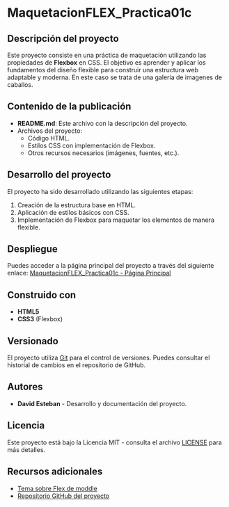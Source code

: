 # MaquetacionFLEX_Practica01c

## Descripción del proyecto
Este proyecto consiste en una práctica de maquetación utilizando las propiedades de **Flexbox** en CSS. El objetivo es aprender y aplicar los fundamentos del diseño flexible para construir una estructura web adaptable y moderna. En este caso se trata de una galería de imagenes de caballos.

## Contenido de la publicación
- **README.md**: Este archivo con la descripción del proyecto.
- Archivos del proyecto:
  - Código HTML.
  - Estilos CSS con implementación de Flexbox.
  - Otros recursos necesarios (imágenes, fuentes, etc.).

## Desarrollo del proyecto
El proyecto ha sido desarrollado utilizando las siguientes etapas:
1. Creación de la estructura base en HTML.
2. Aplicación de estilos básicos con CSS.
3. Implementación de Flexbox para maquetar los elementos de manera flexible.

## Despliegue
Puedes acceder a la página principal del proyecto a través del siguiente enlace:
[MaquetacionFLEX_Practica01c - Página Principal](https://github.com/desther2207/Practica-flex/tree/main)

## Construido con
- **HTML5**
- **CSS3** (Flexbox)

## Versionado
El proyecto utiliza [Git](https://git-scm.com/) para el control de versiones. Puedes consultar el historial de cambios en el repositorio de GitHub.

## Autores
- **David Esteban** - Desarrollo y documentación del proyecto.

## Licencia
Este proyecto está bajo la Licencia MIT - consulta el archivo [LICENSE](LICENSE) para más detalles.

## Recursos adicionales
- [Tema sobre Flex de moddle]([https://developer.mozilla.org/en-US/docs/Web/CSS/CSS_Flexible_Box_Layout/Basic_Concepts_of_Flexbox](https://educacionadistancia.juntadeandalucia.es/centros/almeria/pluginfile.php/147630/mod_resource/content/2/Flexbox_y_CSS_Grid.pdf))
- [Repositorio GitHub del proyecto](https://github.com/desther2207/Practica-flex/tree/main)
